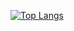 [![Top Langs](https://github-readme-stats.vercel.app/api/top-langs/?username=kch8906&langs_count=8)](https://github.com/kch8906/github-readme-stats)

